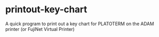 # printout-key-chart

A quick program to print out a key chart for PLATOTERM on the ADAM printer (or FujiNet Virtual Printer)

